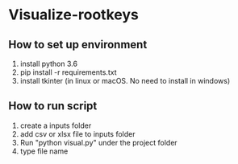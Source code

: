 
# Visualize-rootkeys
## How to set up environment
1. install python 3.6
2. pip install -r requirements.txt
3. install tkinter (in linux or macOS. No need to install in windows)

## How to run script
1. create a inputs folder
2. add csv or xlsx file to inputs folder
3. Run "python visual.py" under the project folder
4. type file name

